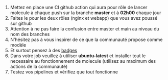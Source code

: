 1. Mettez en place une CI github action qui aura pour rôle de lancer molecule à chaque push sur la branche **master** et à **02h00** chaque jour
2. Faites le pour les deux rôles (nginx et webapp) que vous avez poussé sur github
3. Attention à ne pas faire la confusion entre master et main au niveau du nom des branches
4. N’hésitez pas à vous inspirer de ce que la communauté propose comme modèle
5. Et surtout pensez à des [badges](https://docs.github.com/en/actions/monitoring-and-troubleshooting-workflows/adding-a-workflow-status-badge)
6. Dans votre job veuillez à utiliser **ubuntu-latest** et installer tout le necessaire au fonctionnement de molecule (utilisez au maximum des actions de la communauté)
7. Testez vos pipelines et vérifiez que tout fonctionne